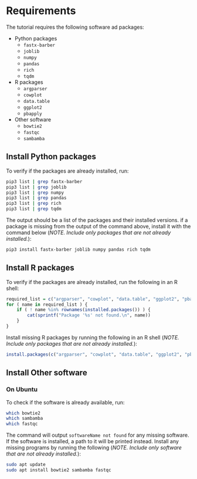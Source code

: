 # Requirements

The tutorial requires the following software ad packages:

* Python packages
    - `fastx-barber`
    - `joblib`
    - `numpy`
    - `pandas`
    - `rich`
    - `tqdm`
* R packages
    - `argparser`
    - `cowplot`
    - `data.table`
    - `ggplot2`
    - `pbapply`
* Other software
    - `bowtie2`
    - `fastqc`
    - `sambamba`

## Install Python packages

To verify if the packages are already installed, run:

```bash
pip3 list | grep fastx-barber
pip3 list | grep joblib
pip3 list | grep numpy
pip3 list | grep pandas
pip3 list | grep rich
pip3 list | grep tqdm
```

The output should be a list of the packages and their installed versions. if a package is missing from the output of the command above, install it with the command below (*NOTE. Include only packages that are not already installed.*):

```bash
pip3 install fastx-barber joblib numpy pandas rich tqdm
```

## Install R packages

To verify if the packages are already installed, run the following in an R shell:

```R
required_list = c("argparser", "cowplot", "data.table", "ggplot2", "pbapply")
for ( name in required_list ) {
    if ( ! name %in% rownames(installed.packages()) ) {
        cat(sprintf("Package '%s' not found.\n", name))
    }
}
```

Install missing R packages by running the following in an R shell (*NOTE. Include only packages that are not already installed.*):

```R
install.packages(c("argparser", "cowplot", "data.table", "ggplot2", "pbapply"))
```

## Install Other software

### On Ubuntu

To check if the software is already available, run:

```bash
which bowtie2
which sambamba
which fastqc
```

The command will output `softwareName not found` for any missing software. If the software is installed, a path to it will be printed instead. Install any missing programs by running the following (*NOTE. Include only software that are not already installed.*):

```bash
sudo apt update
sudo apt install bowtie2 sambamba fastqc
```
